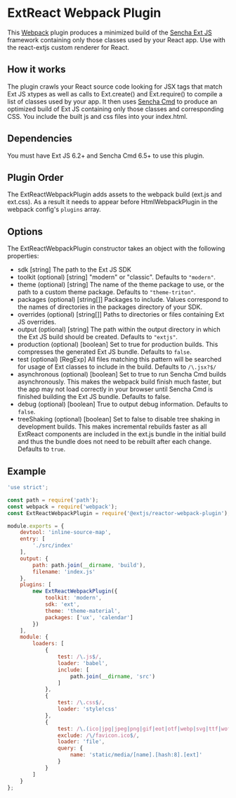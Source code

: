 # ExtReact Webpack Plugin

This [Webpack](http://webpack.github.io/) plugin produces a minimized build of the [Sencha Ext JS](https://www.sencha.com/products/extjs) framework containing only those classes used by your React app.  Use with the react-extjs custom renderer for React.

## How it works
The plugin crawls your React source code looking for JSX tags that match Ext JS xtypes as well as calls to Ext.create() and Ext.require() to compile a list of classes used by your app.  It then uses [Sencha Cmd](https://www.sencha.com/products/extjs/cmd-download/) to produce an optimized build of Ext JS containing only those classes and corresponding CSS.  You include the built js and css
files into your index.html.

## Dependencies
You must have Ext JS 6.2+ and Sencha Cmd 6.5+ to use this plugin.

## Plugin Order

The ExtReactWebpackPlugin adds assets to the webpack build (ext.js and ext.css).  As a result it needs to appear before HtmlWebpackPlugin in the webpack config's `plugins` array.

## Options
The ExtReactWebpackPlugin constructor takes an object with the following properties:

* sdk [string] The path to the Ext JS SDK
* toolkit (optional) [string] "modern" or "classic".  Defaults to `"modern"`.
* theme (optional) [string] The name of the theme package to use, or the path to a custom theme package. Defaults to `"theme-triton"`.
* packages (optional) [string[]] Packages to include.  Values correspond to the names of directories in the packages directory of your SDK.
* overrides (optional) [string[]] Paths to directories or files containing Ext JS overrides.
* output (optional) [string] The path within the output directory in which the Ext JS build should be created.  Defaults to `"extjs"`.
* production (optional) [boolean] Set to true for production builds.  This compresses the generated Ext JS bundle.  Defaults to `false`.
* test (optional) [RegExp] All files matching this pattern will be searched for usage of Ext classes to include in the build.  Defaults to `/\.jsx?$/`
* asynchronous (optional) [boolean] Set to true to run Sencha Cmd builds asynchronously.  This makes the webpack build finish much faster, but the app may not load correctly in your browser until Sencha Cmd is finished building the Ext JS bundle.  Defaults to false.
* debug (optional) [boolean] True to output debug information.  Defaults to `false`.
* treeShaking (optional) [boolean] Set to false to disable tree shaking in development builds.  This makes incremental rebuilds faster as all 
ExtReact components are included in the ext.js bundle in the initial build and thus the bundle does not need to be rebuilt after each change.
Defaults to `true`.

## Example

```javascript
'use strict';

const path = require('path');
const webpack = require('webpack');
const ExtReactWebpackPlugin = require('@extjs/reactor-webpack-plugin');

module.exports = {
    devtool: 'inline-source-map',
    entry: [
        './src/index'
    ],
    output: {
        path: path.join(__dirname, 'build'),
        filename: 'index.js'
    },
    plugins: [
        new ExtReactWebpackPlugin({
            toolkit: 'modern',
            sdk: 'ext',
            theme: 'theme-material',
            packages: ['ux', 'calendar']
        })
    ],
    module: {
        loaders: [
            {
                test: /\.js$/,
                loader: 'babel',
                include: [
                    path.join(__dirname, 'src')
                ]
            },
            {
                test: /\.css$/,
                loader: 'style!css'
            },
            {
                test: /\.(ico|jpg|jpeg|png|gif|eot|otf|webp|svg|ttf|woff|woff2)(\?.*)?$/,
                exclude: /\/favicon.ico$/,
                loader: 'file',
                query: {
                    name: 'static/media/[name].[hash:8].[ext]'
                }
            }
        ]
    }
};
```

